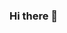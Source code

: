 ### Hi there 👋

<!--
**Jimgeo98/Jimgeo98** is a ✨ _special_ ✨ repository because its `README.md` (this file) appears on your GitHub profile.
[](https://vistr.dev/badge?repo=Jimgeo98.Jimgeo98)
Here are some ideas to get you started:

- 🔭 I’m currently working on ...
- 🌱 I’m currently learning ...
- 👯 I’m looking to collaborate on ...
- 🤔 I’m looking for help with ...
- 💬 Ask me about ...
- 📫 How to reach me: ...
- 😄 Pronouns: ...
- ⚡ Fun fact: ...
-->
